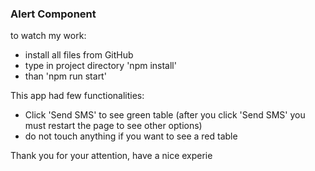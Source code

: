 ### Alert Component

to watch my work: 

- install all files from GitHub
- type in project directory 'npm install'
- than 'npm run start'

This app had few functionalities:

- Click 'Send SMS' to see green table (after you click 'Send SMS' 
you must restart the page to see other options)
- do not touch anything if you want to see a red table

Thank you for your attention, have a nice experie

